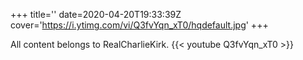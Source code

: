 +++
title=''
date=2020-04-20T19:33:39Z
cover='https://i.ytimg.com/vi/Q3fvYqn_xT0/hqdefault.jpg'
+++

All content belongs to RealCharlieKirk.
{{< youtube Q3fvYqn_xT0 >}}
